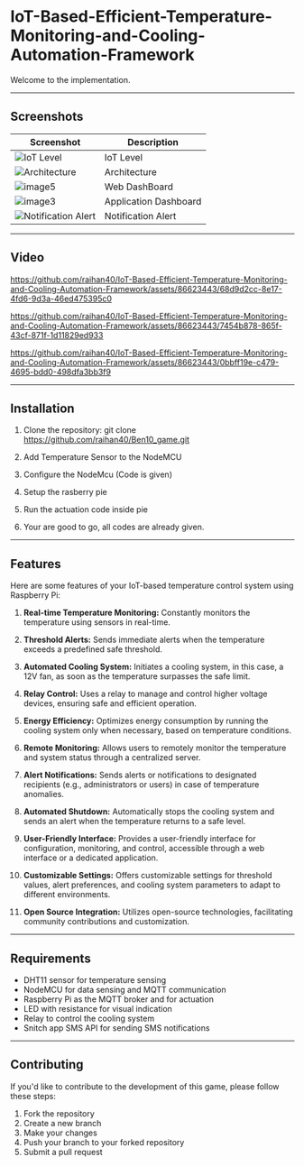 # IoT-Based-Efficient-Temperature-Monitoring-and-Cooling-Automation-Framework


Welcome to the implementation.

---

## Screenshots

| Screenshot                                       | Description                |
|--------------------------------------------------|----------------------------|
|![IoT Level](https://github.com/raihan40/IoT-Based-Efficient-Temperature-Monitoring-and-Cooling-Automation-Framework/assets/86623443/d4edaac1-29d2-4ca5-84aa-f183d1c58d10)|IoT Level|
|![Architecture](https://github.com/raihan40/IoT-Based-Efficient-Temperature-Monitoring-and-Cooling-Automation-Framework/assets/86623443/e8c1afc3-06ef-4e54-9743-8a8e009327af)|Architecture|
|![image5](https://github.com/raihan40/IoT-Based-Efficient-Temperature-Monitoring-and-Cooling-Automation-Framework/assets/86623443/5390de56-b1cd-4e49-89af-9e2115767ba8)|Web DashBoard|
|![image3](https://github.com/raihan40/IoT-Based-Efficient-Temperature-Monitoring-and-Cooling-Automation-Framework/assets/86623443/4c27ebf3-3d7d-4e58-b23b-4bce7172757d)|Application Dashboard|
|![Notification Alert](https://github.com/raihan40/IoT-Based-Efficient-Temperature-Monitoring-and-Cooling-Automation-Framework/assets/86623443/ba97894b-aff6-4be8-b9a0-40d68c887cbc)|Notification Alert|

---

## Video




https://github.com/raihan40/IoT-Based-Efficient-Temperature-Monitoring-and-Cooling-Automation-Framework/assets/86623443/68d9d2cc-8e17-4fd6-9d3a-46ed475395c0





https://github.com/raihan40/IoT-Based-Efficient-Temperature-Monitoring-and-Cooling-Automation-Framework/assets/86623443/7454b878-865f-43cf-871f-1d11829ed933




https://github.com/raihan40/IoT-Based-Efficient-Temperature-Monitoring-and-Cooling-Automation-Framework/assets/86623443/0bbff19e-c479-4695-bdd0-498dfa3bb3f9


---

## Installation

1. Clone the repository:
git clone https://github.com/raihan40/Ben10_game.git

2. Add Temperature Sensor to the NodeMCU
3. Configure the NodeMcu (Code is given)
4. Setup the rasberry pie
5. Run the actuation code inside pie
6. Your are good to go, all codes are already given.

---


## Features
Here are some features of your IoT-based temperature control system using Raspberry Pi:

1. **Real-time Temperature Monitoring:** Constantly monitors the temperature using sensors in real-time.

2. **Threshold Alerts:** Sends immediate alerts when the temperature exceeds a predefined safe threshold.

3. **Automated Cooling System:** Initiates a cooling system, in this case, a 12V fan, as soon as the temperature surpasses the safe limit.

4. **Relay Control:** Uses a relay to manage and control higher voltage devices, ensuring safe and efficient operation.

5. **Energy Efficiency:** Optimizes energy consumption by running the cooling system only when necessary, based on temperature conditions.

6. **Remote Monitoring:** Allows users to remotely monitor the temperature and system status through a centralized server.

7. **Alert Notifications:** Sends alerts or notifications to designated recipients (e.g., administrators or users) in case of temperature anomalies.

8. **Automated Shutdown:** Automatically stops the cooling system and sends an alert when the temperature returns to a safe level.

9. **User-Friendly Interface:** Provides a user-friendly interface for configuration, monitoring, and control, accessible through a web interface or a dedicated application.

10. **Customizable Settings:** Offers customizable settings for threshold values, alert preferences, and cooling system parameters to adapt to different environments.

11. **Open Source Integration:** Utilizes open-source technologies, facilitating community contributions and customization.

---

## Requirements

- DHT11 sensor for temperature sensing
- NodeMCU for data sensing and MQTT communication
- Raspberry Pi as the MQTT broker and for actuation
- LED with resistance for visual indication
- Relay to control the cooling system 
- Snitch app SMS API for sending SMS notifications


---

## Contributing

If you'd like to contribute to the development of this game, please follow these steps:

1. Fork the repository
2. Create a new branch
3. Make your changes
4. Push your branch to your forked repository
5. Submit a pull request
